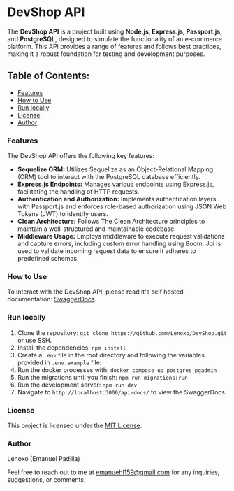 # DevShop API

The **DevShop API** is a project built using **Node.js, Express.js, Passport.js**, and **PostgreSQL**, designed to simulate the functionality of an e-commerce platform. This API provides a range of features and follows best practices, making it a robust foundation for testing and development purposes.

## Table of Contents:

- [Features](#features)
- [How to Use](#how-to-use)
- [Run locally](#run-locally)
- [License](#license)
- [Author](#author)

### Features

The DevShop API offers the following key features:

- **Sequelize ORM:** Utilizes Sequelize as an Object-Relational Mapping (ORM) tool to interact with the PostgreSQL database efficiently.
- **Express.js Endpoints:** Manages various endpoints using Express.js, facilitating the handling of HTTP requests.
- **Authentication and Authorization:** Implements authentication layers with Passport.js and enforces role-based authorization using JSON Web Tokens (JWT) to identify users.
- **Clean Architecture:** Follows The Clean Architecture principles to maintain a well-structured and maintainable codebase.
- **Middleware Usage:** Employs middleware to execute request validations and capture errors, including custom error handling using Boom. Joi is used to validate incoming request data to ensure it adheres to predefined schemas.

### How to Use

To interact with the DevShop API, please read it's self hosted documentation: [SwaggerDocs](https://devshop-api-1gc5.onrender.com/api-docs/).

### Run locally

1. Clone the repository: `git clone https://github.com/Lenoxo/DevShop.git` or use SSH.
2. Install the dependencies: `npm install`
3. Create a `.env` file in the root directory and following the variables provided in `.env.example` file:
4. Run the docker processes with: `docker compose up postgres pgadmin`
5. Run the migrations until you finish: `npm run migrations:run`
6. Run the development server: `npm run dev`
7. Navigate to `http://localhost:3000/api-docs/` to view the SwaggerDocs.

### License

This project is licensed under the [MIT License](LICENSE).

### Author

Lenoxo (Emanuel Padilla)

Feel free to reach out to me at [emanuehl159@gmail.com](mailto:emanuehl159@gmail.com) for any inquiries, suggestions, or comments.
